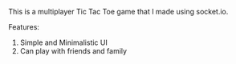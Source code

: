 This is a multiplayer Tic Tac Toe game that I made using socket.io. 

Features:
1. Simple and Minimalistic UI
2. Can play with friends and family
